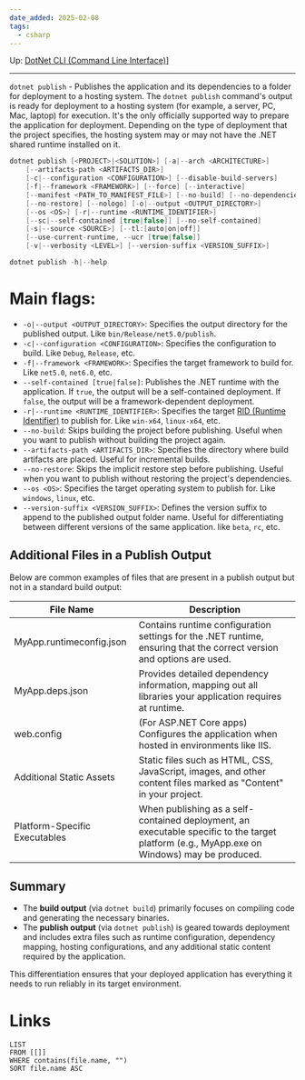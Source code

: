```yaml
---
date_added: 2025-02-08
tags:
  - csharp
---
```

Up: [DotNet CLI (Command Line Interface)](DotNet%20CLI%20(Command%20Line%20Interface).md)]
___
`dotnet publish` - Publishes the application and its dependencies to a folder for deployment to a hosting system.
The `dotnet publish` command's output is ready for deployment to a hosting system (for example, a server, PC, Mac, laptop) for execution. It's the only officially supported way to prepare the application for deployment. Depending on the type of deployment that the project specifies, the hosting system may or may not have the .NET shared runtime installed on it.

```cs
dotnet publish [<PROJECT>|<SOLUTION>] [-a|--arch <ARCHITECTURE>]
    [--artifacts-path <ARTIFACTS_DIR>]
    [-c|--configuration <CONFIGURATION>] [--disable-build-servers]
    [-f|--framework <FRAMEWORK>] [--force] [--interactive]
    [--manifest <PATH_TO_MANIFEST_FILE>] [--no-build] [--no-dependencies]
    [--no-restore] [--nologo] [-o|--output <OUTPUT_DIRECTORY>]
    [--os <OS>] [-r|--runtime <RUNTIME_IDENTIFIER>]
    [--sc|--self-contained [true|false]] [--no-self-contained]
    [-s|--source <SOURCE>] [--tl:[auto|on|off]]
    [--use-current-runtime, --ucr [true|false]]
    [-v|--verbosity <LEVEL>] [--version-suffix <VERSION_SUFFIX>]

dotnet publish -h|--help
```

# Main flags:
- `-o|--output <OUTPUT_DIRECTORY>`: Specifies the output directory for the published output. Like `bin/Release/net5.0/publish`.
- `-c|--configuration <CONFIGURATION>`: Specifies the configuration to build. Like  `Debug`, `Release`, etc.
- `-f|--framework <FRAMEWORK>`: Specifies the target framework to build for. Like `net5.0`, `net6.0`, etc.
- `--self-contained [true|false]`: Publishes the .NET runtime with the application. If `true`, the output will be a self-contained deployment. If `false`, the output will be a framework-dependent deployment.
- `-r|--runtime <RUNTIME_IDENTIFIER>`: Specifies the target [RID (Runtime Identifier)](RID%20(Runtime%20Identifier).md) to publish for. Like `win-x64`, `linux-x64`, etc.
- `--no-build`: Skips building the project before publishing. Useful when you want to publish without building the project again.
- ``--artifacts-path <ARTIFACTS_DIR>``: Specifies the directory where build artifacts are placed. Useful for incremental builds.
- `--no-restore`: Skips the implicit restore step before publishing. Useful when you want to publish without restoring the project's dependencies.
- `--os <OS>`: Specifies the target operating system to publish for. Like `windows`, `linux`, etc.
- ``--version-suffix <VERSION_SUFFIX>``: Defines the version suffix to append to the published output folder name. Useful for differentiating between different versions of the same application. like `beta`, `rc`, etc.

## Additional Files in a Publish Output

Below are common examples of files that are present in a publish output but not in a standard build output:

| File Name                     | Description                                                                                                                                 |
| ----------------------------- | ------------------------------------------------------------------------------------------------------------------------------------------- |
| MyApp.runtimeconfig.json      | Contains runtime configuration settings for the .NET runtime, ensuring that the correct version and options are used.                       |
| MyApp.deps.json               | Provides detailed dependency information, mapping out all libraries your application requires at runtime.                                   |
| web.config                    | (For ASP.NET Core apps) Configures the application when hosted in environments like IIS.                                                    |
| Additional Static Assets      | Static files such as HTML, CSS, JavaScript, images, and other content files marked as "Content" in your project.                            |
| Platform-Specific Executables | When publishing as a self-contained deployment, an executable specific to the target platform (e.g., MyApp.exe on Windows) may be produced. |

## Summary

- The **build output** (via `dotnet build`) primarily focuses on compiling code and generating the necessary binaries.
- The **publish output** (via `dotnet publish`) is geared towards deployment and includes extra files such as runtime configuration, dependency mapping, hosting configurations, and any additional static content required by the application.

This differentiation ensures that your deployed application has everything it needs to run reliably in its target environment.
# Links
```dataview
LIST
FROM [[]]
WHERE contains(file.name, "")
SORT file.name ASC
```
